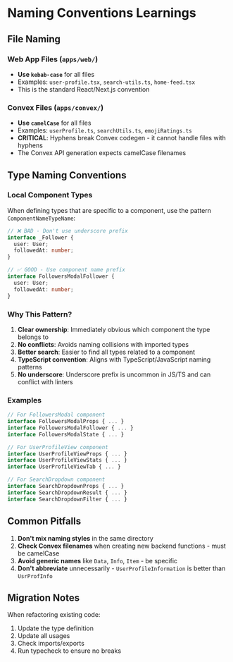 # Naming Conventions Learnings

## File Naming

### Web App Files (`apps/web/`)

- **Use `kebab-case`** for all files
- Examples: `user-profile.tsx`, `search-utils.ts`, `home-feed.tsx`
- This is the standard React/Next.js convention

### Convex Files (`apps/convex/`)

- **Use `camelCase`** for all files
- Examples: `userProfile.ts`, `searchUtils.ts`, `emojiRatings.ts`
- **CRITICAL**: Hyphens break Convex codegen - it cannot handle files with hyphens
- The Convex API generation expects camelCase filenames

## Type Naming Conventions

### Local Component Types

When defining types that are specific to a component, use the pattern `ComponentNameTypeName`:

```typescript
// ❌ BAD - Don't use underscore prefix
interface _Follower {
  user: User;
  followedAt: number;
}

// ✅ GOOD - Use component name prefix
interface FollowersModalFollower {
  user: User;
  followedAt: number;
}
```

### Why This Pattern?

1. **Clear ownership**: Immediately obvious which component the type belongs to
2. **No conflicts**: Avoids naming collisions with imported types
3. **Better search**: Easier to find all types related to a component
4. **TypeScript convention**: Aligns with TypeScript/JavaScript naming patterns
5. **No underscore**: Underscore prefix is uncommon in JS/TS and can conflict with linters

### Examples

```typescript
// For FollowersModal component
interface FollowersModalProps { ... }
interface FollowersModalFollower { ... }
interface FollowersModalState { ... }

// For UserProfileView component
interface UserProfileViewProps { ... }
interface UserProfileViewStats { ... }
interface UserProfileViewTab { ... }

// For SearchDropdown component
interface SearchDropdownProps { ... }
interface SearchDropdownResult { ... }
interface SearchDropdownFilter { ... }
```

## Common Pitfalls

1. **Don't mix naming styles** in the same directory
2. **Check Convex filenames** when creating new backend functions - must be camelCase
3. **Avoid generic names** like `Data`, `Info`, `Item` - be specific
4. **Don't abbreviate** unnecessarily - `UserProfileInformation` is better than `UsrProfInfo`

## Migration Notes

When refactoring existing code:

1. Update the type definition
2. Update all usages
3. Check imports/exports
4. Run typecheck to ensure no breaks
